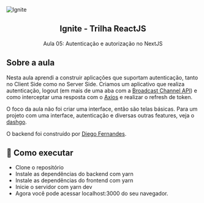 <img alt="Ignite" src="https://i.imgur.com/eCVyxxy.png">
<h2 align="center">
  Ignite - Trilha ReactJS
</h2>
<p align="center">
  Aula 05: Autenticação e autorização no NextJS
</p>

## Sobre a aula

Nesta aula aprendi a construir aplicações que suportam autenticação, tanto no Client Side como no Server Side. Criamos um aplicativo que realiza autenticação, logout (em mais de uma aba com a [Broadcast Channel API](https://developer.mozilla.org/en-US/docs/Web/API/Broadcast_Channel_API)) e como interceptar uma resposta com o [Axios](https://github.com/axios/axios) e realizar o refresh de token. 

O foco da aula não foi criar uma interface, então são telas básicas. Para um projeto com uma interface, autenticação e diversas outras features, veja o <a href="https://github.com/GabriellArthur/DashGo">dashgo</a>.

O backend foi construído por [Diego Fernandes](https://github.com/diego3g).

## 🚀 Como executar

- Clone o repositório
- Instale as dependências do backend com yarn
- Instale as dependências do frontend com yarn
- Inicie o servidor com yarn dev
- Agora você pode acessar localhost:3000 do seu navegador.
